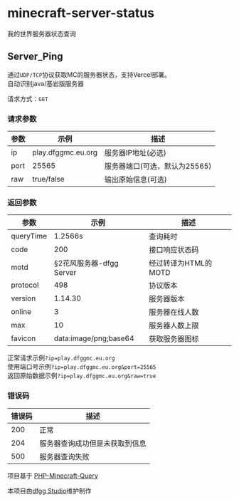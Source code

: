 # minecraft-server-status
我的世界服务器状态查询

## Server_Ping

通过`UDP/TCP`协议获取MC的服务器状态，支持Vercel部署。  
自动识别java/基岩版服务器

请求方式：`GET`

### 请求参数 ###

| 参数 | 示例               | 描述                          |
| ---- | ------------------ | ----------------------------- |
| ip   | play.dfggmc.eu.org | 服务器IP地址(必选)            |
| port | 25565              | 服务器端口(可选，默认为25565) |
| raw  | true/false         | 输出原始信息(可选)            |

### 返回参数 ###

| 参数      | 示例                                | 描述                 |
| --------- | ----------------------------------- | -------------------- |
| queryTime | 1.2566s                             | 查询耗时             |
| code      | 200                                 | 接口响应状态码       |
| motd      | <div>§2花风服务器-dfgg Server</div> | 经过转译为HTML的MOTD |
| protocol  | 498                                 | 协议版本             |
| version   | 1.14.30                             | 服务器版本           |
| online    | 3                                   | 服务器在线人数       |
| max       | 10                                  | 服务器人数上限       |
| favicon   | data:image/png;base64               | 获取服务器图标       |

正常请求示例`?ip=play.dfggmc.eu.org`  
使用端口号示例`?ip=play.dfggmc.eu.org&port=25565`  
返回原始数据示例`?ip=play.dfggmc.eu.org&raw=true`

### 错误码 ###

| 错误码 | 描述                           |
| ------ | ------------------------------ |
| 200    | 正常                           |
| 204    | 服务器查询成功但是未获取到信息 |
| 500    | 服务器查询失败                 |

项目基于 [PHP-Minecraft-Query](https://github.com/xPaw/PHP-Minecraft-Query)

本项目由[dfgg Studio](http://mscpo.netlify.app/)维护制作